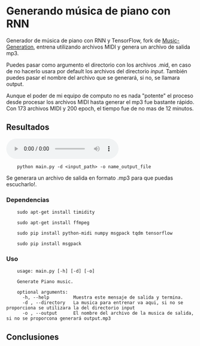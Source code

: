 # Generando música de piano con RNN

Generador de música de piano con RNN y TensorFlow, fork de [Music-Generation](https://github.com/tarcisio-marinho/Music-Generation), entrena utilizando archivos MIDI y genera un archivo de salida mp3.

Puedes pasar como argumento el directorio con los archivos .mid, en caso de no hacerlo usara por default los archivos del directorio _input_. También puedes pasar el nombre del archivo que se generará, si no, se llamara output.

Aunque el poder de mi equipo de computo no es nada "potente" el proceso desde procesar los archivos MIDI hasta generar el mp3 fue bastante rápido. Con 173 archivos MIDI y 200 epoch, el tiempo fue de no mas de 12 minutos.

## Resultados

![resultado](results/Pop.mp3)

```
    python main.py -d <input_path> -o name_output_file
```
Se generara un archivo de salida en formato .mp3 para que puedas escucharlo!.

### Dependencias
```
    sudo apt-get install timidity

    sudo apt-get install ffmpeg

    sudo pip install python-midi numpy msgpack tqdm tensorflow

    sudo pip install msgpack
```    
### Uso
```
    usage: main.py [-h] [-d] [-o]

    Generate Piano music.

    optional arguments:
      -h, --help         Muestra este mensaje de salida y termina.
      -d , --directory   La musica para entrenar va aqui, si no se proporciona se utilizara la del directorio input
      -o , --output      El nombre del archivo de la musica de salida, si no se proporcona generará output.mp3
```
## Conclusiones
